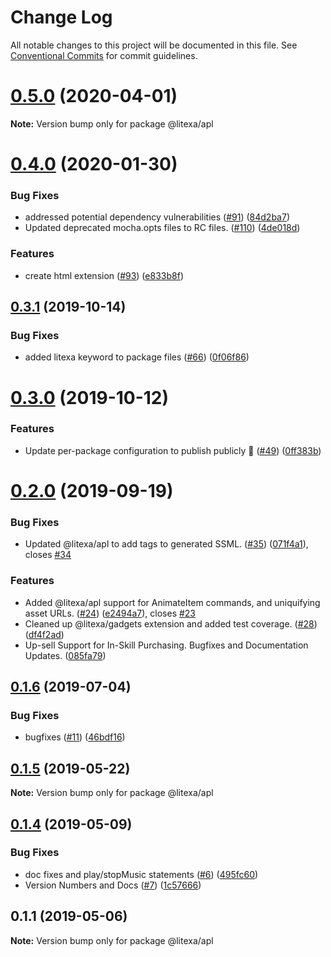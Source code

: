 # Change Log

All notable changes to this project will be documented in this file.
See [Conventional Commits](https://conventionalcommits.org) for commit guidelines.

# [0.5.0](https://github.com/alexa-games/litexa/compare/v0.4.1...v0.5.0) (2020-04-01)

**Note:** Version bump only for package @litexa/apl





# [0.4.0](https://github.com/alexa-games/litexa/compare/v0.3.1...v0.4.0) (2020-01-30)


### Bug Fixes

* addressed potential dependency vulnerabilities ([#91](https://github.com/alexa-games/litexa/issues/91)) ([84d2ba7](https://github.com/alexa-games/litexa/commit/84d2ba7851387deed6fff571ba072018eff9a4f0))
* Updated deprecated mocha.opts files to RC files. ([#110](https://github.com/alexa-games/litexa/issues/110)) ([4de018d](https://github.com/alexa-games/litexa/commit/4de018d79763c37060894c57265280acdd9c822e))


### Features

* create html extension ([#93](https://github.com/alexa-games/litexa/issues/93)) ([e833b8f](https://github.com/alexa-games/litexa/commit/e833b8f81c68a81446c70237151b55b4c7807f41))





## [0.3.1](https://github.com/alexa-games/litexa/compare/v0.3.0...v0.3.1) (2019-10-14)


### Bug Fixes

* added litexa keyword to package files ([#66](https://github.com/alexa-games/litexa/issues/66)) ([0f06f86](https://github.com/alexa-games/litexa/commit/0f06f860924347f8bf08bf9bcfb7f15d2e453e57))





# [0.3.0](https://github.com/alexa-games/litexa/compare/v0.2.1...v0.3.0) (2019-10-12)


### Features

* Update per-package configuration to publish publicly 🥳 ([#49](https://github.com/alexa-games/litexa/issues/49)) ([0ff383b](https://github.com/alexa-games/litexa/commit/0ff383b3bba3fe51a9fdb7166d8a5b3414beec68))





# [0.2.0](https://github.com/alexa-games/litexa/compare/v0.1.6...v0.2.0) (2019-09-19)


### Bug Fixes

* Updated @litexa/apl to add <speak> tags to generated SSML. ([#35](https://github.com/alexa-games/litexa/issues/35)) ([071f4a1](https://github.com/alexa-games/litexa/commit/071f4a1)), closes [#34](https://github.com/alexa-games/litexa/issues/34)


### Features

* Added @litexa/apl support for AnimateItem commands, and uniquifying asset URLs. ([#24](https://github.com/alexa-games/litexa/issues/24)) ([e2494a7](https://github.com/alexa-games/litexa/commit/e2494a7)), closes [#23](https://github.com/alexa-games/litexa/issues/23)
* Cleaned up @litexa/gadgets extension and added test coverage. ([#28](https://github.com/alexa-games/litexa/issues/28)) ([df4f2ad](https://github.com/alexa-games/litexa/commit/df4f2ad))
* Up-sell Support for In-Skill Purchasing. Bugfixes and Documentation Updates. ([085fa79](https://github.com/alexa-games/litexa/commit/085fa79))





## [0.1.6](https://github.com/alexa-games/litexa/compare/v0.1.5...v0.1.6) (2019-07-04)


### Bug Fixes

* bugfixes ([#11](https://github.com/alexa-games/litexa/issues/11)) ([46bdf16](https://github.com/alexa-games/litexa/commit/46bdf16))





## [0.1.5](https://github.com/alexa-games/litexa/compare/v0.1.4...v0.1.5) (2019-05-22)

**Note:** Version bump only for package @litexa/apl





## [0.1.4](https://github.com/alexa-games/litexa/compare/v0.1.3...v0.1.4) (2019-05-09)


### Bug Fixes

* doc fixes and play/stopMusic statements ([#6](https://github.com/alexa-games/litexa/issues/6)) ([495fc60](https://github.com/alexa-games/litexa/commit/495fc60))
* Version Numbers and Docs ([#7](https://github.com/alexa-games/litexa/issues/7)) ([1c57666](https://github.com/alexa-games/litexa/commit/1c57666))





## 0.1.1 (2019-05-06)

**Note:** Version bump only for package @litexa/apl
